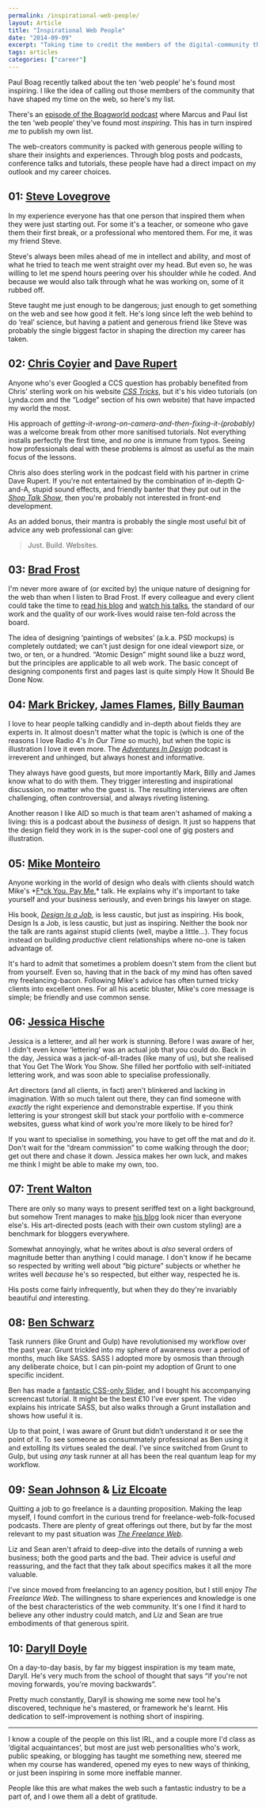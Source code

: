 ```yaml
---
permalink: /inspirational-web-people/
layout: Article
title: "Inspirational Web People"
date: "2014-09-09"
excerpt: "Taking time to credit the members of the digital-community that have shaped my career is something I should do more often. Here's a few people I've found personally inspiring."
tags: articles
categories: ["career"]
---
```


Paul Boag recently talked about the ten ‘web people’ he's found most inspiring. I like the idea of calling out those members of the community that have shaped my time on the web, so here's my list.

There's an [episode of the Boagworld podcast](http://boagworld.com/season/10/episode/1007/) where Marcus and Paul list the ten ‘web people’ they've found most _inspiring_. This has in turn inspired _me_ to publish my own list.

The web-creators community is packed with generous people willing to share their insights and experiences. Through blog posts and podcasts, conference talks and tutorials, these people have had a direct impact on my outlook and my career choices.

## 01: [Steve Lovegrove](http://stevenlovegrove.com/)

In my experience everyone has that one person that inspired them when they were just starting out. For some it's a teacher, or someone who gave them their first break, or a professional who mentored them. For me, it was my friend Steve.

Steve's always been miles ahead of me in intellect and ability, and most of what he tried to teach me went straight over my head. But even so, he was willing to let me spend hours peering over his shoulder while he coded. And because we would also talk through what he was working on, some of it rubbed off.

Steve taught me just enough to be dangerous; just enough to get something on the web and see how good it felt. He's long since left the web behind to do ‘real’ science, but having a patient and generous friend like Steve was probably the single biggest factor in shaping the direction my career has taken.

## 02: [Chris Coyier](http://twitter.com/chriscoyier) and [Dave Rupert](http://twitter.com/davatron5000)

Anyone who's ever Googled a CCS question has probably benefited from Chris' sterling work on his website _[CSS Tricks](http://css-tricks.com/)_, but it's his video tutorials (on Lynda.com and the “Lodge” section of his own website) that have impacted my world the most.

His approach of _getting-it-wrong-on-camera-and-then-fixing-it-(probably)_ was a welcome break from other more sanitised tutorials. Not everything installs perfectly the first time, and _no one_ is immune from typos. Seeing how professionals deal with these problems is almost as useful as the main focus of the lessons.

Chris also does sterling work in the podcast field with his partner in crime Dave Rupert. If you're not entertained by the combination of in-depth Q-and-A, stupid sound effects, and friendly banter that they put out in the _[Shop Talk Show](http://shoptalkshow.com/)_, then you're probably not interested in front-end development.

As an added bonus, their mantra is probably the single most useful bit of advice any web professional can give:

> Just. Build. Websites.

## 03: [Brad Frost](http://twitter.com/brad_frost)

I'm never more aware of (or excited by) the unique nature of designing for the web than when I listen to Brad Frost. If every colleague and every client could take the time to [read his blog](http://bradfrostweb.com/blog/) and [watch his talks](https://www.youtube.com/watch?v=nE0CRMm59BY), the standard of our work and the quality of our work-lives would raise ten-fold across the board.

The idea of designing ‘paintings of websites’ (a.k.a. PSD mockups) is completely outdated; we can't just design for one ideal viewport size, or two, or ten, or a hundred. “Atomic Design” might sound like a buzz word, but the principles are applicable to all web work. The basic concept of designing components first and pages last is quite simply How It Should Be Done Now.

## 04: [Mark Brickey](http://twitter.com/markbrickey), [James Flames](http://twitter.com/thejamesflames), [Billy Bauman](http://twitter.com/DeliciousDL)

I love to hear people talking candidly and in-depth about fields they are experts in. It almost doesn't matter what the topic is (which is one of the reasons I love Radio 4's _In Our Time_ so much), but when the topic is illustration I love it even more. The _[Adventures In Design](http://www.aidpodcast.com/)_ podcast is irreverent and unhinged, but always honest and informative.

They always have good guests, but more importantly Mark, Billy and James know what to do with them. They trigger interesting and inspirational discussion, no matter who the guest is. The resulting interviews are often challenging, often controversial, and always riveting listening.

Another reason I like AID so much is that team aren't ashamed of making a living: this is a podcast about the _business_ of design. It just so happens that the design field they work in is the super-cool one of gig posters and illustration.

## 05: [Mike Monteiro](http://twitter.com/monteiro)

Anyone working in the world of design who deals with clients should watch Mike's *[F*ck You. Pay Me.](http://vimeo.com/22053820)\* talk. He explains why it's important to take yourself and your business seriously, and even brings his lawyer on stage.

His book, _[Design Is a Job](http://www.abookapart.com/products/design-is-a-job)_, is less caustic, but just as inspiring. His book, Design Is a Job, is less caustic, but just as inspiring. Neither the book nor the talk are rants against stupid clients (well, maybe a little...). They focus instead on building _productive_ client relationships where no-one is taken advantage of.

It's hard to admit that sometimes a problem doesn't stem from the client but from yourself. Even so, having that in the back of my mind has often saved my freelancing-bacon. Following Mike's advice has often turned tricky clients into excellent ones. For all his acetic bluster, Mike's core message is simple; be friendly and use common sense.

## 06: [Jessica Hische](http://twitter.com/jessicahische)

Jessica is a letterer, and all her work is stunning. Before I was aware of her, I didn't even know ‘lettering’ was an actual job that you could do. Back in the day, Jessica was a jack-of-all-trades (like many of us), but she realised that You Get The Work You Show. She filled her portfolio with self-initiated lettering work, and was soon able to specialise professionally.

Art directors (and all clients, in fact) aren't blinkered and lacking in imagination. With so much talent out there, they can find someone with _exactly_ the right experience and demonstrable expertise. If you think lettering is your strongest skill but stack your portfolio with e-commerce websites, guess what kind of work you're more likely to be hired for?

If you want to specialise in something, you have to get off the mat and _do_ it. Don't wait for the “dream commission” to come walking through the door; get out there and chase it down. Jessica makes her own luck, and makes me think I might be able to make my own, too.

## 07: [Trent Walton](http://twitter.com/TrentWalton)

There are only so many ways to present seriffed text on a light background, but somehow Trent manages to make [his blog](http://trentwalton.com/) look nicer than everyone else's. His art-directed posts (each with their own custom styling) are a benchmark for bloggers everywhere.

Somewhat annoyingly, what he writes about is _also_ several orders of magnitude better than anything I could manage. I don't know if he became so respected by writing well about “big picture” subjects or whether he writes well _because_ he's so respected, but either way, respected he is.

His posts come fairly infrequently, but when they do they're invariably beautiful _and_ interesting.

## 08: [Ben Schwarz](http://twitter.com/benschwarz)

Task runners (like Grunt and Gulp) have revolutionised my workflow over the past year. Grunt trickled into my sphere of awareness over a period of months, much like SASS. SASS I adopted more by osmosis than through any deliberate choice, but I can pin-point my adoption of Grunt to one specific incident.

Ben has made a [fantastic CSS-only Slider](http://benschwarz.github.io/gallery-css/), and I bought his accompanying screencast tutorial. It might be the best £10 I’ve ever spent. The video explains his intricate SASS, but also walks through a Grunt installation and shows how useful it is.

Up to that point, I was aware of Grunt but didn’t understand it or see the point of it. To see someone as consummately professional as Ben using it and extolling its virtues sealed the deal. I’ve since switched from Grunt to Gulp, but using _any_ task runner at all has been the real quantum leap for my workflow.

## 09: [Sean Johnson](http://twitter.com/seanuk) & [Liz Elcoate](http://twitter.com/liz_e)

Quitting a job to go freelance is a daunting proposition. Making the leap myself, I found comfort in the curious trend for freelance-web-folk-focused podcasts. There are plenty of great offerings out there, but by far the most relevant to my past situation was _[The Freelance Web](http://www.thefreelanceweb.com/)_.

Liz and Sean aren't afraid to deep-dive into the details of running a web business; both the good parts and the bad. Their advice is useful _and_ reassuring, and the fact that they talk about specifics makes it all the more valuable.

I've since moved from freelancing to an agency position, but I still enjoy _The Freelance Web_. The willingness to share experiences and knowledge is one of the best characteristics of the web community. It's one I find it hard to believe any other industry could match, and Liz and Sean are true embodiments of that generous spirit.

## 10: [Daryll Doyle](http://twitter.com/enshrined)

On a day-to-day basis, by far my biggest inspiration is my team mate, Daryll. He's very much from the school of thought that says “if you're not moving forwards, you're moving backwards”.

Pretty much constantly, Daryll is showing me some new tool he's discovered, technique he's mastered, or framework he's learnt. His dedication to self-improvement is nothing short of inspiring.

---

I know a couple of the people on this list IRL, and a couple more I'd class as ‘digital acquaintances’, but most are just web personalities who's work, public speaking, or blogging has taught me something new, steered me when my course has wandered, opened my eyes to new ways of thinking, or just been inspiring in some more ineffable manner.

People like this are what makes the web such a fantastic industry to be a part of, and I owe them all a debt of gratitude.
